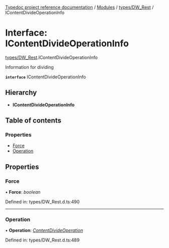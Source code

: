 [Typedoc project reference documentation](../README.md) / [Modules](../modules.md) / [types/DW_Rest](../modules/types_dw_rest.md) / IContentDivideOperationInfo

# Interface: IContentDivideOperationInfo

[types/DW_Rest](../modules/types_dw_rest.md).IContentDivideOperationInfo

Information for dividing

**`interface`** IContentDivideOperationInfo

## Hierarchy

* **IContentDivideOperationInfo**

## Table of contents

### Properties

- [Force](types_dw_rest.icontentdivideoperationinfo.md#force)
- [Operation](types_dw_rest.icontentdivideoperationinfo.md#operation)

## Properties

### Force

• **Force**: *boolean*

Defined in: types/DW_Rest.d.ts:490

___

### Operation

• **Operation**: [*ContentDivideOperation*](../enums/types_dw_rest.contentdivideoperation.md)

Defined in: types/DW_Rest.d.ts:489
